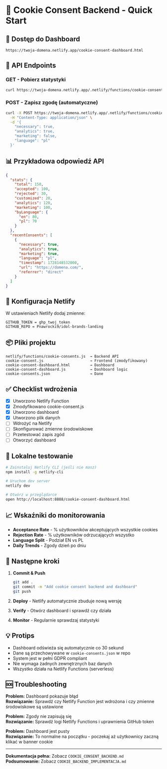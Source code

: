 # 🚀 Cookie Consent Backend - Quick Start

## 📍 Dostęp do Dashboard

```
https://twoja-domena.netlify.app/cookie-consent-dashboard.html
```

## 🔌 API Endpoints

### GET - Pobierz statystyki
```bash
curl https://twoja-domena.netlify.app/.netlify/functions/cookie-consents
```

### POST - Zapisz zgodę (automatyczne)
```bash
curl -X POST https://twoja-domena.netlify.app/.netlify/functions/cookie-consents \
  -H "Content-Type: application/json" \
  -d '{
    "necessary": true,
    "analytics": true,
    "marketing": false,
    "language": "pl"
  }'
```

## 📊 Przykładowa odpowiedź API

```json
{
  "stats": {
    "total": 150,
    "accepted": 100,
    "rejected": 30,
    "customized": 20,
    "analytics": 120,
    "marketing": 100,
    "byLanguage": {
      "en": 80,
      "pl": 70
    }
  },
  "recentConsents": [
    {
      "necessary": true,
      "analytics": true,
      "marketing": true,
      "language": "pl",
      "timestamp": 1728148532000,
      "url": "https://domena.com/",
      "referrer": "direct"
    }
  ]
}
```

## 🔧 Konfiguracja Netlify

W ustawieniach Netlify dodaj zmienne:

```
GITHUB_TOKEN = ghp_twoj_token
GITHUB_REPO = Pnawrocki9/idol-brands-landing
```

## 📦 Pliki projektu

```
netlify/functions/cookie-consents.js  → Backend API
cookie-consent.js                     → Frontend (zmodyfikowany)
cookie-consent-dashboard.html         → Dashboard
cookie-consent-dashboard.js           → Dashboard logic
cookie-consents.json                  → Dane
```

## ✅ Checklist wdrożenia

- [x] Utworzono Netlify Function
- [x] Zmodyfikowano cookie-consent.js
- [x] Utworzono dashboard
- [x] Utworzono plik danych
- [ ] Wdrożyć na Netlify
- [ ] Skonfigurować zmienne środowiskowe
- [ ] Przetestować zapis zgód
- [ ] Otworzyć dashboard

## 🧪 Lokalne testowanie

```bash
# Zainstaluj Netlify CLI (jeśli nie masz)
npm install -g netlify-cli

# Uruchom dev server
netlify dev

# Otwórz w przeglądarce
open http://localhost:8888/cookie-consent-dashboard.html
```

## 📈 Wskaźniki do monitorowania

- **Acceptance Rate** - % użytkowników akceptujących wszystkie cookies
- **Rejection Rate** - % użytkowników odrzucających wszystko
- **Language Split** - Podział EN vs PL
- **Daily Trends** - Zgody dzień po dniu

## 🎯 Następne kroki

1. **Commit & Push**
   ```bash
   git add .
   git commit -m "Add cookie consent backend and dashboard"
   git push
   ```

2. **Deploy** - Netlify automatycznie zbuduje nową wersję

3. **Verify** - Otwórz dashboard i sprawdź czy działa

4. **Monitor** - Regularnie sprawdzaj statystyki

## 💡 Protips

- Dashboard odświeża się automatycznie co 30 sekund
- Dane są przechowywane w `cookie-consents.json` w repo
- System jest w pełni GDPR compliant
- Nie wymaga żadnych zewnętrznych baz danych
- Wszystko działa na Netlify Functions (serverless)

## 🆘 Troubleshooting

**Problem:** Dashboard pokazuje błąd  
**Rozwiązanie:** Sprawdź czy Netlify Function jest wdrożona i czy zmienne środowiskowe są ustawione

**Problem:** Zgody nie zapisują się  
**Rozwiązanie:** Sprawdź logi Netlify Functions i uprawnienia GitHub token

**Problem:** Dashboard jest pusty  
**Rozwiązanie:** To normalne na początku - poczekaj aż użytkownicy zaczną klikać w banner cookie

---

**Dokumentacja pełna:** Zobacz `COOKIE_CONSENT_BACKEND.md`  
**Podsumowanie:** Zobacz `COOKIE_BACKEND_IMPLEMENTACJA.md`
